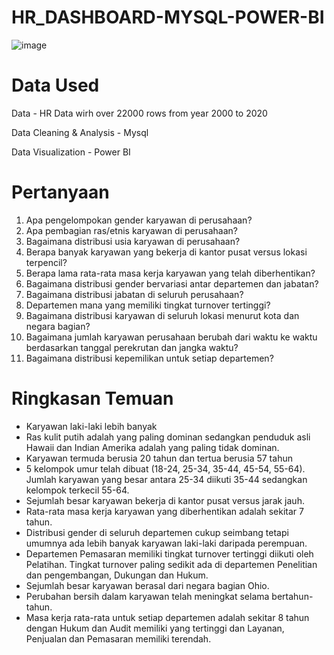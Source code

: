 # HR_DASHBOARD-MYSQL-POWER-BI

![image](https://github.com/ripaldo08/HR_DASHBOARD-MYSQL-POWER-BI/assets/126519709/256847e0-eaee-4f5f-a7c1-fc02db5cefb8)

# Data Used
Data - HR Data wirh over 22000 rows from year 2000 to 2020

Data Cleaning & Analysis - Mysql

Data Visualization - Power BI


# Pertanyaan
1. Apa pengelompokan gender karyawan di perusahaan?
2. Apa pembagian ras/etnis karyawan di perusahaan?
3. Bagaimana distribusi usia karyawan di perusahaan?
4. Berapa banyak karyawan yang bekerja di kantor pusat versus lokasi terpencil?
5. Berapa lama rata-rata masa kerja karyawan yang telah diberhentikan?
6. Bagaimana distribusi gender bervariasi antar departemen dan jabatan?
7. Bagaimana distribusi jabatan di seluruh perusahaan?
8. Departemen mana yang memiliki tingkat turnover tertinggi?
9. Bagaimana distribusi karyawan di seluruh lokasi menurut kota dan negara bagian?
10. Bagaimana jumlah karyawan perusahaan berubah dari waktu ke waktu berdasarkan tanggal perekrutan dan jangka waktu?
11. Bagaimana distribusi kepemilikan untuk setiap departemen?

# Ringkasan Temuan

- Karyawan laki-laki lebih banyak
- Ras kulit putih adalah yang paling dominan sedangkan penduduk asli Hawaii dan Indian Amerika adalah yang paling tidak dominan.
- Karyawan termuda berusia 20 tahun dan tertua berusia 57 tahun
- 5 kelompok umur telah dibuat (18-24, 25-34, 35-44, 45-54, 55-64). Jumlah karyawan yang besar antara 25-34 diikuti 35-44 sedangkan kelompok terkecil 55-64.
- Sejumlah besar karyawan bekerja di kantor pusat versus jarak jauh.
- Rata-rata masa kerja karyawan yang diberhentikan adalah sekitar 7 tahun.
- Distribusi gender di seluruh departemen cukup seimbang tetapi umumnya ada lebih banyak karyawan laki-laki daripada perempuan.
- Departemen Pemasaran memiliki tingkat turnover tertinggi diikuti oleh Pelatihan. Tingkat turnover paling sedikit ada di departemen Penelitian dan pengembangan, Dukungan dan Hukum.
- Sejumlah besar karyawan berasal dari negara bagian Ohio.
- Perubahan bersih dalam karyawan telah meningkat selama bertahun-tahun.
- Masa kerja rata-rata untuk setiap departemen adalah sekitar 8 tahun dengan Hukum dan Audit memiliki yang tertinggi dan Layanan, Penjualan dan Pemasaran memiliki terendah.
